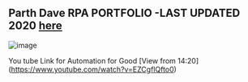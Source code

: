 
## Parth Dave RPA PORTFOLIO -LAST UPDATED 2020 [here](https://github.com/ParthDave111/ParthDave111.github.io/blob/main/assets/PARTH%20RPA%20Portfolio.pdf)


![image](https://github.com/ParthDave111/ParthDave111.github.io/assets/123885634/0d05bb29-6c37-45f9-a4f7-7d0f58ceeb2c)

You tube Link for Automation for Good [View from 14:20] (https://www.youtube.com/watch?v=EZCgflQfto0)
